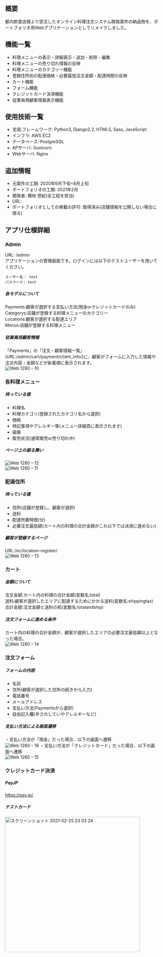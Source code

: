 ## 概要
都内飲食店様より受注したオンライン料理注文システム開発案件の納品物を、ポートフォリオ用Webアプリケーションとしてリメイクしました。
## 機能一覧
- 料理メニューの表示・詳細表示・追加・削除・編集
- 料理メニューの売り切れ情報の反映
- 料理メニューのカテゴリー機能
- 登録住所別の配達価格・必要最低注文金額・配達時間の反映
- カート機能
- フォーム機能
- クレジットカード決済機能
- 従業員用顧客情報表示機能
## 使用技術一覧
- 言語,フレームワーク: Python3, Django2.2, HTML5, Sass, JavaScript
- インフラ: AWS EC2
- データベース: PostgreSQL
- APサーバ: Gunicorn
- Webサーバ: Nginx
## 追加情報
- 元案件の工期: 2020年6月下旬~8月上旬
- ポートフォリオの工期: 2021年2月
- 開発者: 横地 悠紀(全工程を担当)
- URL:
- ポートフォリオとしての掲載の許可: 取得済み(店舗情報を公開しない場合に限る)
## アプリ仕様詳細
### Admin  
URL: /admin  
アプリケーションの管理画面です。ログインには以下のテストユーザーを用いてください。  
```
ユーザー名： test
パスワード: test
```

##### 各モデルについて
Payments:顧客が選択する支払い方法(現金orクレジットカードのみ)  
Categorys:店舗が登録する料理メニューのカテゴリー  
Locations:顧客が選択する配達エリア    
Menus:店舗が登録する料理メニュー 

##### 従業員用顧客情報  
「Payments」の「注文・顧客情報一覧」(URL:/admin/cart/payment/client_info/)に、顧客がフォームに入力した情報や注文内容・金額などが新着順に表示されます。  
![Web 1280 – 10](https://user-images.githubusercontent.com/66051073/109168538-4599cc00-77c2-11eb-8c82-74cdf8a8e044.png)  

### 各料理メニュー
##### 持っている値
- 料理名  
- 料理カテゴリ(登録されたカテゴリ名から選択)
- 価格
- 特記事項やアレルギー等(メニュー詳細頁に表示されます)
- 画像
- 販売状況(通常販売or売り切れ中)  

##### ページ上の振る舞い  
![Web 1280 – 12](https://user-images.githubusercontent.com/66051073/109168522-416dae80-77c2-11eb-8ff4-611b80707d66.png)  
![Web 1280 – 11](https://user-images.githubusercontent.com/66051073/109168541-46326280-77c2-11eb-9b2e-a8161a773cb8.png)  

### 配達住所
##### 持っている値  
- 住所(店舗が登録し、顧客が選択)
- 送料
- 配達所要時間(分)
- 必要注文最低額(カート内の料理の合計金額がこれ以下では決済に進めない)  

##### 顧客が登録するページ  
URL:/ec/location-register/  
![Web 1280 – 13](https://user-images.githubusercontent.com/66051073/109168527-43377200-77c2-11eb-9a56-bb370718f2dd.png)  

### カート
##### 金額について  
注文金額:カート内の料理の合計金額(変数名:total)  
送料:顧客が選択したエリアに配達するためにかかる送料(変数名:shippingtax)  
合計金額:注文金額と送料の和(変数名:totalandship)  

##### 注文フォームに進める条件
カート内の料理の合計金額が、顧客が選択したエリアの必要注文最低額以上となった場合。  
![Web 1280 – 14](https://user-images.githubusercontent.com/66051073/109168529-43d00880-77c2-11eb-9e3c-92e23e715797.png)  

### 注文フォーム
##### フォームの内容
- 名前
- 住所(顧客が選択した住所の続きから入力)
- 電話番号
- メールアドレス
- 支払い方法(Paymentsから選択)
- 自由記入欄(辛さのしていやアレルギーなど)  

##### 支払い方法による画面遷移

・支払い方法が「現金」だった場合、以下の画面へ遷移  
![Web 1280 – 18](https://user-images.githubusercontent.com/66051073/109168533-44689f00-77c2-11eb-8ce5-facbea0e8486.png)
・支払い方法が「クレジットカード」だった場合、以下の画面へ遷移  
![Web 1280 – 15](https://user-images.githubusercontent.com/66051073/109168532-44689f00-77c2-11eb-8001-aec6ea0bde42.png)

### クレジットカード決済
##### PayJP  
https://pay.jp/  
##### テストカード  
<img width="443" alt="スクリーンショット 2021-02-25 23 03 24" src="https://user-images.githubusercontent.com/66051073/109168537-45013580-77c2-11eb-8ac8-baa4d6087415.png">
